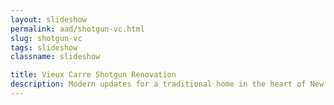 ```yaml
---
layout: slideshow
permalink: aad/shotgun-vc.html
slug: shotgun-vc
tags: slideshow
classname: slideshow

title: Vieux Carre Shotgun Renovation
description: Modern updates for a traditional home in the heart of New Orleans
---
```

